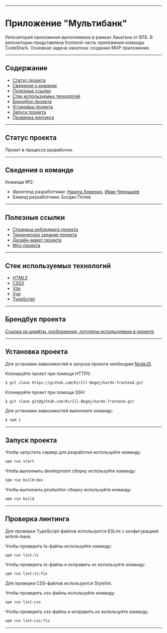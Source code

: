 ___
# Приложение "Мультибанк"
Репозиторий приложения выполняемое в рамках Хакатана от ВТБ. В репозитории представлена frontend-часть приложения команды CodeShark. Основная задача хакатона: создание MVP приложения.
___

## Содержание
- [Статус проекта](#статус-проекта)
- [Сведения о команде](#сведения-о-команде)
- [Полезные ссылки](#полезные-ссылки)
- [Стек используемых технологий](#стек-используемых-технологий)
- [Брендбук проекта](#брендбук-проекта)
- [Установка проекта](#установка-проекта)
- [Запуск проекта](#запуск-проекта)
- [Проверка линтинга](#проверка-линтинга)
___

## Статус проекта
Проект в процессе разработки.
___

## Сведения о команде
Команда №2:
- Фронтенд разработчики: [Никита Хоменко](https://github.com/kirill-Begej), [Иван Чернышев](https://github.com/VanyaGachist2)
- Бэкенд разработчики: Богдан Полев
___

## Полезные ссылки
- [Страница онбординга проекта](https://norikov.notion.site/568508697c74422d8077142bb7449791)
- [Техническое задание проекта](https://disk.yandex.ru/d/fikfo1dHbaYXIw)
- [Дизайн-макет проекта](https://www.figma.com/design/AE3HDcsJW1TVgCAPs41hGM/%D0%9A%D0%90%D0%A0%D0%94%D0%9E?node-id=0-1&t=4d9uFUM08EaUvUH8-0)
- [Miro проекта](https://miro.com/app/board/uXjVK1qJFAA=/)
___

## Стек используемых технологий
- [HTML5](https://dev.w3.org/html5/spec-LC/)
- [CSS3](https://www.w3.org/Style/CSS/)
- [Vite](https://vite.org/)
- [Vue](https://vue.dev/)
- [TypeScript](https://www.typescriptlang.org/)
___

## Брендбук проекта
[Ссылка на шрифты, изображения, логотипы используемые в проекте](https://drive.google.com/drive/folders/1r16v19Z-oE0mTDHv948GKLwi9FjuP9l9?usp=drive_link)
___

## Установка проекта
Для установки зависимостей и запуска проекта необходим [NodeJS](https://nodejs.org/en).  

Клонируйте проект при помощи HTTPS:
```sh
$ git clone https://github.com/Kirill-Begej/kardo-frontend.git
```

Клонируйте проект при помощи SSH:
```sh
$ git clone git@github.com:Kirill-Begej/kardo-frontend.git
```

Для установки зависимостей выполните команду:
```sh
$ npm i
```
___

## Запуск проекта
Чтобы запустить сервер для разработки используйте команду:
```sh
npm run start
```

Чтобы выполнить development сборку используйте команду: 
```sh
npm run build:dev
```

Чтобы выполнить production сборку используйте команду: 
```sh
npm run build
```
___

## Проверка линтинга
Для проверки TypeScript-файлов используется ESLint с конфигурацией airbnb-base.

Чтобы проверить ts-файлы используйте команду:
```sh
npm run lint:ts
```

Чтобы проверить ts-файлы и исправить их используйте команду:
```sh
npm run lint:ts:fix
```

Для проверки CSS-файлов используется Stylelint.

Чтобы проверить css-файлы используйте команду:
```sh
npm run lint:css
```

Чтобы проверить css-файлы и исправить их используйте команду:
```sh
npm run lint:css:fix
```
___
